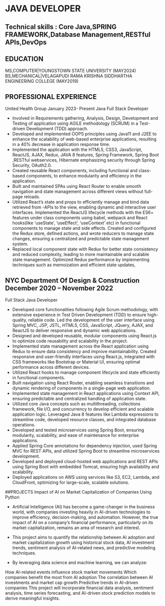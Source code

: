 # JAVA DEVELOPER

## Technical skills : Core Java,SPRING FRAMEWORK,Database Management,RESTful APIs,DevOps
## EDUCATION
MS,COMPUTER|YOUNGSTOWN STATE UNIVERSITY (MAY2024)
BS,MECHANICAL|VELAGAPUDI RAMA KRISHNA SIDDHARTHA ENGINEERING COLLEGE (MAY2019)
## PROFESSIONAL EXPERIENCE
United Health Group                                                                                                                                January 2023- Present
 Java Full Stack Developer


- Involved in Requirements gathering, Analysis, Design, Development and Testing of application using AGILE methodology (SCRUM) in a Test-driven Development (TDD) approach.
- Developed and implemented OOPS principles using Java11 and J2EE to enhance the scalability of web-based enterprise applications, resulting in a 40% decrease in application response time.
- Implemented the application with the HTML5, CSS3, JavaScript, ReactJS, AJAX, Redux, JAVA 8 features, Spring Framework, Spring Boot ,RESTful webservices, Hibernate emphasizing security through Spring Security, OAuth2.0.
- Created reusable React components, including functional and class-based components, to enhance modularity and efficiency in the application.
- Built and maintained SPAs using React Router to enable smooth navigation and state management across different views without full-page reloads.
- Utilized React’s state and props to efficiently manage and bind data retrieved from -APIs to the view, enabling dynamic and interactive user interfaces.
Implemented the ReactJS lifecycle methods with the ES6+ features under class components using babel, webpack and React hooks(like ‘useState’, ‘useEffect’, ‘useContext’ etc) in functional components to manage state and side effects.
Created and configured the Redux store, defined actions, and wrote reducers to manage state changes, ensuring a centralized and predictable state management system.
- Replaced local component state with Redux for better state consistency and reduced complexity, leading to more maintainable and scalable state management.
Optimized Redux performance by implementing techniques such as memoization and efficient state updates,
## NYC Department Of Design & Construction                                                                           December 2020 – November 2022
Full Stack Java Developer

- Developed core functionalities following Agile Scrum methodology, with extensive experience in Test Driven Development (TDD) to ensure high-quality, reliable code.
Led the development of the user interface using Spring MVC, JSP, JSTL, HTML5, CSS, JavaScript, JQuery, AJAX, and ReactJS to deliver responsive and dynamic web applications.
- Designed and developed reusable, modular components using React.js to optimize code reusability and scalability in the project.
 - Implemented state management across the React application using Redux to ensure data consistency and improve maintainability.
Created responsive and user-friendly interfaces using React.js, integrated with CSS frameworks like Bootstrap or Material UI, ensuring optimal performance across different devices.
- Utilized React hooks to manage component lifecycle and state efficiently in functional components.
- Built navigation using React Router, enabling seamless transitions and dynamic rendering of components in a single-page web application.
- Implemented state management in React applications using Context API, ensuring predictable and centralized handling of application state.
- Utilized core Java concepts such as multithreading, collections framework, file I/O, and concurrency to develop efficient and scalable application logic.
Leveraged Java 8 features like Lambda expressions to streamline code, developed resource classes, and integrated database operations.
- Developed and tested microservices using Spring Boot, ensuring modularity, scalability, and ease of maintenance for enterprise applications.
- Applied Spring Core annotations for dependency injection, used Spring MVC for REST APIs, and utilized Spring Boot to streamline microservices development.
- Developed and deployed cloud-hosted web applications and REST APIs using Spring Boot with embedded Tomcat, ensuring high availability and scalability.
- Deployed applications on AWS using services like S3, EC2, Lambda, and CloudFront, optimizing for large-scale, scalable solutions.

##PROJECTS
Impact of AI on Market Capitalization of Companies Using Python

- Artificial Intelligence (AI) has become a game-changer in the business world, with companies investing heavily in AI-driven technologies to improve efficiency, decision-making, and automation. However, the true impact of AI on a company’s financial performance, particularly on its market capitalization, remains an area of research and interest.

- This project aims to quantify the relationship between AI adoption and market capitalization growth using historical stock data, AI investment trends, sentiment analysis of AI-related news, and predictive modeling techniques.

- By leveraging data science and machine learning, we can analyze:

How AI-related events influence stock market movements
Which companies benefit the most from AI adoption
The correlation between AI investments and market cap growth
Predictive trends in AI-driven companies
This project will incorporate financial data analysis, sentiment analysis, time series forecasting, and AI-driven stock prediction models to derive meaningful insights.


